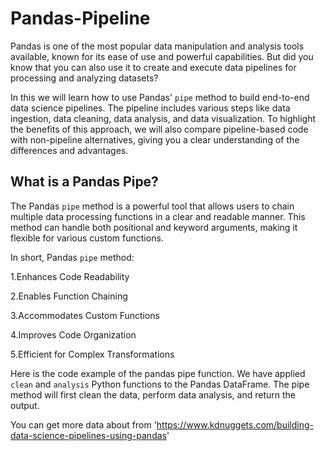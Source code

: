 # Pandas-Pipeline
Pandas is one of the most popular data manipulation and analysis tools available, known for its ease of use and powerful capabilities. But did you know that you can also use it to create and execute data pipelines for processing and analyzing datasets?

In this we will learn how to use Pandas' `pipe` method to build end-to-end data science pipelines. The pipeline includes various steps like data ingestion, data cleaning, data analysis, and data visualization. To highlight the benefits of this approach, we will also compare pipeline-based code with non-pipeline alternatives, giving you a clear understanding of the differences and advantages.


## What is a Pandas Pipe?

The Pandas `pipe` method is a powerful tool that allows users to chain multiple data processing functions in a clear and readable manner. This method can handle both positional and keyword arguments, making it flexible for various custom functions. 

In short, Pandas `pipe` method:

  1.Enhances Code Readability 
  
  2.Enables Function Chaining 
  
  3.Accommodates Custom Functions
  
  4.Improves Code Organization
  
  5.Efficient for Complex Transformations

Here is the code example of the pandas pipe function. We have applied `clean` and `analysis` Python functions to the Pandas DataFrame. The pipe method will first clean the data, perform data analysis, and return the output.

You can get more data about from 'https://www.kdnuggets.com/building-data-science-pipelines-using-pandas'

